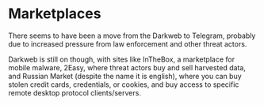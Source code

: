 # Marketplaces

There seems to have been a move from the Darkweb to Telegram, probably due to increased pressure from law enforcement and other threat actors.

Darkweb is still on though, with sites like InTheBox, a marketplace for mobile malware, 2Easy, where threat actors buy and sell harvested data, 
 and Russian Market (despite the name it is english), where you can buy stolen credit cards, credentials, or cookies, and buy access to specific remote desktop protocol clients/servers.

